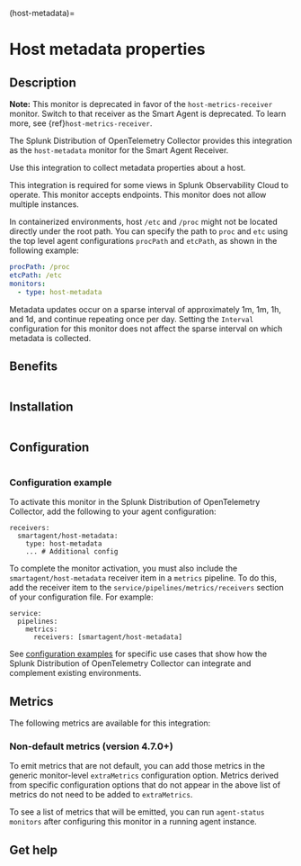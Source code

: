 (host-metadata)=

# Host metadata properties

<meta name="description" content="Use this Splunk Observability Cloud integration for the host-metadata monitor. See benefits, install, configuration, and metrics">

## Description

**Note:** This monitor is deprecated in favor of the `host-metrics-receiver` monitor. Switch to that receiver as the Smart Agent is deprecated. To learn more, see {ref}`host-metrics-receiver`.

The Splunk Distribution of OpenTelemetry Collector provides this integration as the `host-metadata` monitor for the Smart Agent Receiver.

Use this integration to collect metadata properties about a host.

This integration is required for some views in Splunk Observability Cloud to operate. This monitor accepts endpoints. This monitor does not allow multiple instances.

In containerized environments, host `/etc` and `/proc` might not be located
directly under the root path. You can specify the path to `proc` and `etc` using the top level agent configurations `procPath` and `etcPath`, as shown in the following example:

```yaml
procPath: /proc
etcPath: /etc
monitors:
  - type: host-metadata
```

Metadata updates occur on a sparse interval of approximately
1m, 1m, 1h, and 1d, and continue repeating once per day.
Setting the `Interval` configuration for this monitor does not affect the
sparse interval on which metadata is collected.

## Benefits

```{include} /_includes/benefits.md
```
## Installation

```{include} /_includes/collector-installation.md
```

## Configuration

```{include} /_includes/configuration.md
```

### Configuration example

To activate this monitor in the Splunk Distribution of OpenTelemetry Collector, add the following to your agent configuration:

```
receivers:
  smartagent/host-metadata:
    type: host-metadata
    ... # Additional config
```

To complete the monitor activation, you must also include the `smartagent/host-metadata` receiver item in a `metrics` pipeline. To do this, add the receiver item to the `service/pipelines/metrics/receivers` section of your configuration file. For example:

```
service:
  pipelines:
    metrics:
      receivers: [smartagent/host-metadata]
```

See <a href="https://github.com/signalfx/splunk-otel-collector/tree/main/examples" target="_blank">configuration examples</a> for specific use cases that show how the Splunk Distribution of OpenTelemetry Collector can integrate and complement existing environments.

## Metrics

The following metrics are available for this integration:

<div class="metrics-yaml" url="https://raw.githubusercontent.com/signalfx/signalfx-agent/main/pkg/monitors/metadata/hostmetadata/metadata.yaml"></div>

### Non-default metrics (version 4.7.0+)

To emit metrics that are not default, you can add those metrics in the
generic monitor-level `extraMetrics` configuration option. Metrics derived from specific configuration options that do not appear in the above list of metrics do not need to be added to `extraMetrics`.

To see a list of metrics that will be emitted, you can run `agent-status
monitors` after configuring this monitor in a running agent instance.

## Get help

```{include} /_includes/troubleshooting.md
```